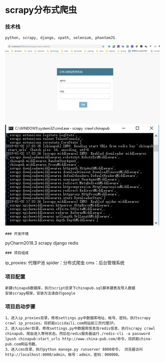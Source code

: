scrapy分布式爬虫
===
### 技术栈
~~~
python, scrapy, django, xpath, selenium, phantomJS
~~~
![image](https://github.com/powerfulee/scrapy_chinapub/raw/master/public/images/demo1.jpg)
![image](https://github.com/powerfulee/scrapy_chinapub/raw/master/public/images/demo2.jpg)
~~~
### 开发环境
~~~
pyCharm2018.3
scrapy
django
redis
~~~
### 项目组成
~~~
ip_proxies: 代理IP池
spider：分布式爬虫
cms：后台管理系统
### 项目配置
~~~
新建chinapub数据库，执行script目录下chinapub.sql脚本建表及导入数据
安装scrapy框架，安装方法请自行google
~~~
### 项目启动步骤
~~~
1、进入ip_proxies目录，修改settings.py中数据库地址、帐号、密码。执行scrapy crawl ip_proxies，将抓取xicidaili.com网站前三页代理IP。
2、进入spider目录，修改settings.py中数据库信息及redis信息，执行scrapy crawl chinapub，爬虫进入等待状态。然后在redis服务器运行./redis-cli -a password lpush chinapub:start_urls http://www.china-pub.com/命令，将抓取china-pub.com网站书籍。
3、进入cms目录，执行python manage.py runserver 8000命令， 浏览器访问http://localhost:8000/admin，帐号：admin，密码：000000。
~~~
